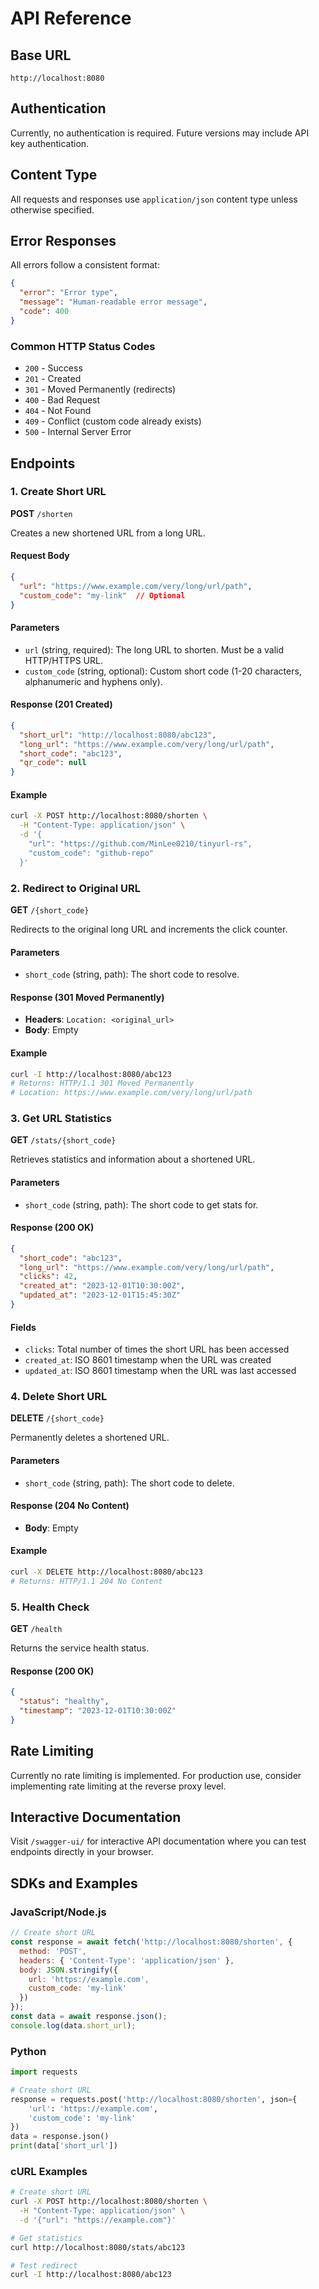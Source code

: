 # API Reference

## Base URL
```
http://localhost:8080
```

## Authentication
Currently, no authentication is required. Future versions may include API key authentication.

## Content Type
All requests and responses use `application/json` content type unless otherwise specified.

## Error Responses

All errors follow a consistent format:

```json
{
  "error": "Error type",
  "message": "Human-readable error message",
  "code": 400
}
```

### Common HTTP Status Codes
- `200` - Success
- `201` - Created
- `301` - Moved Permanently (redirects)
- `400` - Bad Request
- `404` - Not Found
- `409` - Conflict (custom code already exists)
- `500` - Internal Server Error

## Endpoints

### 1. Create Short URL

**POST** `/shorten`

Creates a new shortened URL from a long URL.

#### Request Body
```json
{
  "url": "https://www.example.com/very/long/url/path",
  "custom_code": "my-link"  // Optional
}
```

#### Parameters
- `url` (string, required): The long URL to shorten. Must be a valid HTTP/HTTPS URL.
- `custom_code` (string, optional): Custom short code (1-20 characters, alphanumeric and hyphens only).

#### Response (201 Created)
```json
{
  "short_url": "http://localhost:8080/abc123",
  "long_url": "https://www.example.com/very/long/url/path",
  "short_code": "abc123",
  "qr_code": null
}
```

#### Example
```bash
curl -X POST http://localhost:8080/shorten \
  -H "Content-Type: application/json" \
  -d '{
    "url": "https://github.com/MinLee0210/tinyurl-rs",
    "custom_code": "github-repo"
  }'
```

### 2. Redirect to Original URL

**GET** `/{short_code}`

Redirects to the original long URL and increments the click counter.

#### Parameters
- `short_code` (string, path): The short code to resolve.

#### Response (301 Moved Permanently)
- **Headers**: `Location: <original_url>`
- **Body**: Empty

#### Example
```bash
curl -I http://localhost:8080/abc123
# Returns: HTTP/1.1 301 Moved Permanently
# Location: https://www.example.com/very/long/url/path
```

### 3. Get URL Statistics

**GET** `/stats/{short_code}`

Retrieves statistics and information about a shortened URL.

#### Parameters
- `short_code` (string, path): The short code to get stats for.

#### Response (200 OK)
```json
{
  "short_code": "abc123",
  "long_url": "https://www.example.com/very/long/url/path",
  "clicks": 42,
  "created_at": "2023-12-01T10:30:00Z",
  "updated_at": "2023-12-01T15:45:30Z"
}
```

#### Fields
- `clicks`: Total number of times the short URL has been accessed
- `created_at`: ISO 8601 timestamp when the URL was created
- `updated_at`: ISO 8601 timestamp when the URL was last accessed

### 4. Delete Short URL

**DELETE** `/{short_code}`

Permanently deletes a shortened URL.

#### Parameters
- `short_code` (string, path): The short code to delete.

#### Response (204 No Content)
- **Body**: Empty

#### Example
```bash
curl -X DELETE http://localhost:8080/abc123
# Returns: HTTP/1.1 204 No Content
```

### 5. Health Check

**GET** `/health`

Returns the service health status.

#### Response (200 OK)
```json
{
  "status": "healthy",
  "timestamp": "2023-12-01T10:30:00Z"
}
```

## Rate Limiting

Currently no rate limiting is implemented. For production use, consider implementing rate limiting at the reverse proxy level.

## Interactive Documentation

Visit `/swagger-ui/` for interactive API documentation where you can test endpoints directly in your browser.

## SDKs and Examples

### JavaScript/Node.js
```javascript
// Create short URL
const response = await fetch('http://localhost:8080/shorten', {
  method: 'POST',
  headers: { 'Content-Type': 'application/json' },
  body: JSON.stringify({
    url: 'https://example.com',
    custom_code: 'my-link'
  })
});
const data = await response.json();
console.log(data.short_url);
```

### Python
```python
import requests

# Create short URL
response = requests.post('http://localhost:8080/shorten', json={
    'url': 'https://example.com',
    'custom_code': 'my-link'
})
data = response.json()
print(data['short_url'])
```

### cURL Examples
```bash
# Create short URL
curl -X POST http://localhost:8080/shorten \
  -H "Content-Type: application/json" \
  -d '{"url": "https://example.com"}'

# Get statistics
curl http://localhost:8080/stats/abc123

# Test redirect
curl -I http://localhost:8080/abc123
``` 